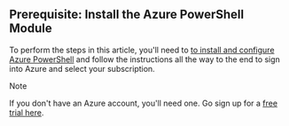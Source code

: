 ## <a name="prerequisite-install-the-azure-powershell-module"></a>Prerequisite: Install the Azure PowerShell Module

To perform the steps in this article, you'll need to [to install and configure Azure PowerShell](/powershell/azureps-cmdlets-docs) and follow the instructions all the way to the end to sign into Azure and select your subscription.

> [!NOTE]
> If you don't have an Azure account, you'll need one. Go sign up for a [free trial here](../articles/active-directory/sign-up-organization.md).
